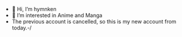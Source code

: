 - 👋 Hi, I’m hymnken
- 👀 I’m interested in Anime and Manga 
- The previous account is cancelled, so this is my new account from today.*-*/
